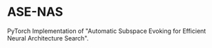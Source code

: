 # ASE-NAS
PyTorch Implementation of "Automatic Subspace Evoking for Efficient Neural Architecture Search".
